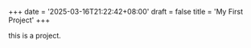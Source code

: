 +++
date = '2025-03-16T21:22:42+08:00'
draft = false
title = 'My First Project'
+++

this is a project.